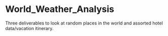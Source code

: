 # World_Weather_Analysis

Three deliverables to look at random places in the world and assorted hotel data/vacation itinerary. 
